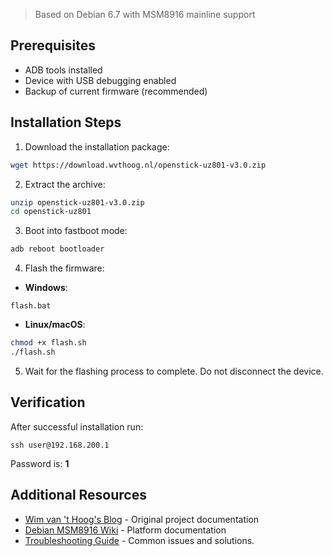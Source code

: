 
> Based on Debian 6.7 with MSM8916 mainline support

## Prerequisites

- ADB tools installed
- Device with USB debugging enabled
- Backup of current firmware (recommended)

## Installation Steps

1. Download the installation package:

```bash
wget https://download.wvthoog.nl/openstick-uz801-v3.0.zip
```

2. Extract the archive:

```bash
unzip openstick-uz801-v3.0.zip
cd openstick-uz801
```

3. Boot into fastboot mode:

```bash
adb reboot bootloader
```

4. Flash the firmware:

- **Windows**:

```batch
flash.bat
```

- **Linux/macOS**:

```bash
chmod +x flash.sh
./flash.sh
```

5. Wait for the flashing process to complete. Do not disconnect the device.

## Verification

After successful installation run:

`ssh user@192.168.200.1`

Password is: **1**

## Additional Resources

- [Wim van 't Hoog's Blog](https://wvthoog.nl/openstick/) - Original project documentation
- [Debian MSM8916 Wiki](https://wiki.debian.org/msm8916) - Platform documentation
- [Troubleshooting Guide](troubleshooting.md) - Common issues and solutions.

